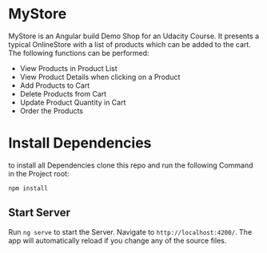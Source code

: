 # MyStore

MyStore is an Angular build Demo Shop for an Udacity Course. It presents a typical OnlineStore with a list of products which can be added to the cart. 
The following functions can be performed:
- View Products in Product List
- View Product Details when clicking on a Product
- Add Products to Cart
- Delete Products from Cart
- Update Product Quantity in Cart
- Order the Products

# Install Dependencies
to install all Dependencies clone this repo and run the following Command in the Project root:
```
npm install
```

## Start Server

Run `ng serve` to start the Server. Navigate to `http://localhost:4200/`. The app will automatically reload if you change any of the source files.
